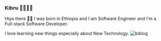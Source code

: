 ### Kibru 👨🏽‍💻✨

Hiya there 👋🏾 I was born in Ethiopia and I am Software Engineer and I'm a Full-stack Software Developer.

I love learning new things especially about New Technology.
![kiblog](https://user-images.githubusercontent.com/87245699/172683444-bfd7327f-a0fc-4121-b5f5-be59c70488a1.png)



<!--
**kibrug/kibrug** is a ✨ _special_ ✨ repository because its `README.md` (this file) appears on your GitHub profile.

Here are some ideas to get you started:

- 🔭 I’m currently working on ...
- 🌱 I’m currently learning ...
- 👯 I’m looking to collaborate on ...
- 🤔 I’m looking for help with ...
- 💬 Ask me about ...
- 📫 How to reach me: ...
- 😄 Pronouns: ...
- ⚡ Fun fact: ...
-->
